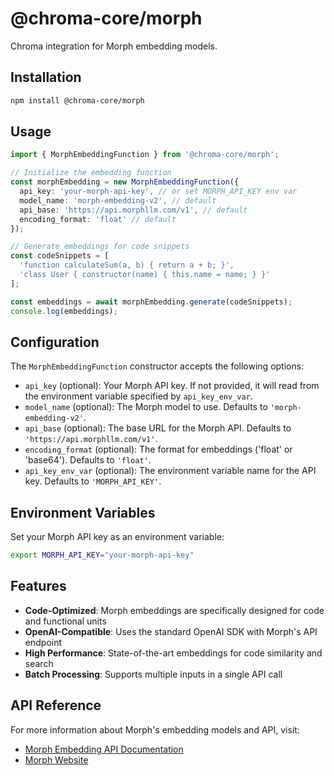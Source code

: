 # @chroma-core/morph

Chroma integration for Morph embedding models.

## Installation

```bash
npm install @chroma-core/morph
```

## Usage

```typescript
import { MorphEmbeddingFunction } from '@chroma-core/morph';

// Initialize the embedding function
const morphEmbedding = new MorphEmbeddingFunction({
  api_key: 'your-morph-api-key', // or set MORPH_API_KEY env var
  model_name: 'morph-embedding-v2', // default
  api_base: 'https://api.morphllm.com/v1', // default
  encoding_format: 'float' // default
});

// Generate embeddings for code snippets
const codeSnippets = [
  'function calculateSum(a, b) { return a + b; }',
  'class User { constructor(name) { this.name = name; } }'
];

const embeddings = await morphEmbedding.generate(codeSnippets);
console.log(embeddings);
```

## Configuration

The `MorphEmbeddingFunction` constructor accepts the following options:

- `api_key` (optional): Your Morph API key. If not provided, it will read from the environment variable specified by `api_key_env_var`.
- `model_name` (optional): The Morph model to use. Defaults to `'morph-embedding-v2'`.
- `api_base` (optional): The base URL for the Morph API. Defaults to `'https://api.morphllm.com/v1'`.
- `encoding_format` (optional): The format for embeddings ('float' or 'base64'). Defaults to `'float'`.
- `api_key_env_var` (optional): The environment variable name for the API key. Defaults to `'MORPH_API_KEY'`.

## Environment Variables

Set your Morph API key as an environment variable:

```bash
export MORPH_API_KEY="your-morph-api-key"
```

## Features

- **Code-Optimized**: Morph embeddings are specifically designed for code and functional units
- **OpenAI-Compatible**: Uses the standard OpenAI SDK with Morph's API endpoint
- **High Performance**: State-of-the-art embeddings for code similarity and search
- **Batch Processing**: Supports multiple inputs in a single API call

## API Reference

For more information about Morph's embedding models and API, visit:
- [Morph Embedding API Documentation](https://docs.morphllm.com/api-reference/endpoint/embedding)
- [Morph Website](https://morphllm.com/)